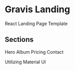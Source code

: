 # Gravis Landing

React Landing Page Template

## Sections

Hero
Album
Pricing
Contact

Utilizing Material UI
